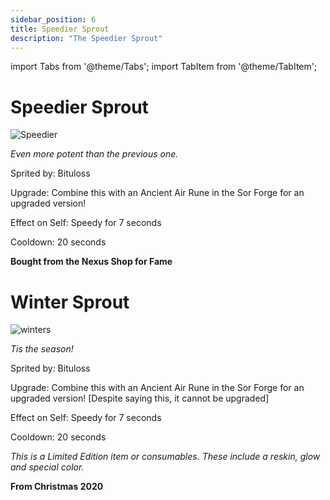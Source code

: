 ```yaml
---
sidebar_position: 6
title: Speedier Sprout
description: "The Speedier Sprout"
---
```


import Tabs from '@theme/Tabs';
import TabItem from '@theme/TabItem';

<Tabs>
  <TabItem value="Speedier Sprout" label="Speedier Sprout" default>

# Speedier Sprout

![Speedier](https://vwiki.valorserver.com/api/item/picture/speedier%20sprout)

<i>Even more potent than the previous one.</i>

Sprited by: Bituloss

Upgrade: Combine this with an Ancient Air Rune in the Sor Forge for an upgraded version!

Effect on Self: Speedy for 7 seconds

Cooldown: 20 seconds

**Bought from the Nexus Shop for Fame**

  </TabItem>
  <TabItem value="Winter Sprout" label="Winter Sprout">

# Winter Sprout

![winters](https://vwiki.valorserver.com/api/item/picture/winter%20sprout)

<i>Tis the season!</i>

Sprited by: Bituloss

Upgrade: Combine this with an Ancient Air Rune in the Sor Forge for an upgraded version! [Despite saying this, it cannot be upgraded]

Effect on Self: Speedy for 7 seconds

Cooldown: 20 seconds

*This is a Limited Edition item or consumables. These include a reskin, glow and special color.*

**From Christmas 2020**

  </TabItem>
</Tabs>
